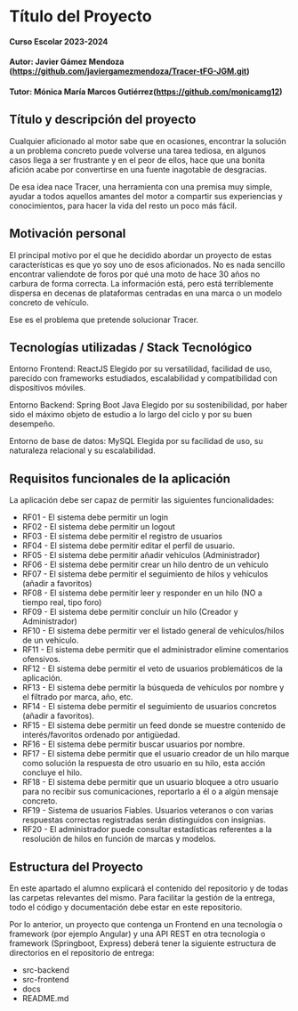 # Título del Proyecto

#### Curso Escolar 2023-2024
#### Autor: Javier Gámez Mendoza (https://github.com/javiergamezmendoza/Tracer-tFG-JGM.git)
#### Tutor: Mónica María Marcos Gutiérrez(https://github.com/monicamg12)

## Título y descripción del proyecto

Cualquier aficionado al motor sabe que en ocasiones, encontrar la solución a un problema concreto puede volverse una tarea tediosa, en algunos casos llega a ser frustrante y en el peor de ellos, hace que una bonita afición acabe por convertirse en una fuente inagotable de desgracias.

De esa idea nace Tracer, una herramienta con una premisa muy simple, ayudar a todos aquellos amantes del motor a compartir sus experiencias y conocimientos, para hacer la vida del resto un poco más fácil.

## Motivación personal

El principal motivo por el que he decidido abordar un proyecto de estas características es que yo soy uno de esos aficionados. No es nada sencillo encontrar valiendote de foros por qué una moto de hace 30 años no carbura de forma correcta. La información está, pero está terriblemente dispersa en decenas de plataformas centradas en una marca o un modelo concreto de vehículo. 

Ese es el problema que pretende solucionar Tracer.  

## Tecnologías utilizadas / Stack Tecnológico

Entorno Frontend: ReactJS
Elegido por su versatilidad, facilidad de uso, parecido con frameworks estudiados, escalabilidad y compatibilidad con dispositivos móviles.

Entorno Backend: Spring Boot Java
Elegido por su sostenibilidad, por haber sido el máximo objeto de estudio a lo largo del ciclo y por su buen desempeño.

Entorno de base de datos: MySQL
Elegida por su facilidad de uso, su naturaleza relacional y su escalabilidad.

## Requisitos funcionales de la aplicación

La aplicación debe ser capaz de permitir las siguientes funcionalidades: 

- RF01 - El sistema debe permitir un login
- RF02 - El sistema debe permitir un logout
- RF03 - El sistema debe permitir el registro de usuarios
- RF04 - El sistema debe permitir editar el perfil de usuario. 
- RF05 - El sistema debe permitir añadir vehículos (Administrador)
- RF06 - El sistema debe permitir crear un hilo dentro de un vehículo
- RF07 - El sistema debe permitir el seguimiento de hilos y vehículos (añadir a favoritos)
- RF08 - El sistema debe permitir leer y responder en un hilo (NO a tiempo real, tipo foro)
- RF09 - El sistema debe permitir concluir un hilo (Creador y Administrador)
- RF10 - El sistema debe permitir ver el listado general de vehículos/hilos de un vehículo.
- RF11 - El sistema debe permitir que el administrador elimine comentarios ofensivos.
- RF12 - El sistema debe permitir el veto de usuarios problemáticos de la aplicación.
- RF13 - El sistema debe permitir la búsqueda de vehículos por nombre y el filtrado por marca, año, etc.
- RF14  - El sistema debe permitir el seguimiento de usuarios concretos (añadir a favoritos).
- RF15 - El sistema debe permitir un feed donde se muestre contenido de interés/favoritos ordenado por antigüedad.
- RF16  - El sistema debe permitir buscar usuarios por nombre.
- RF17  - El sistema debe permitir que el usuario creador de un hilo marque como solución la respuesta de otro usuario en su hilo, esta acción concluye el hilo.
- RF18 - El sistema debe permitir que un usuario bloquee a otro usuario para no recibir sus comunicaciones, reportarlo a él o a algún mensaje concreto.
- RF19 - Sistema de usuarios Fiables. Usuarios veteranos o con varias respuestas correctas registradas serán distinguidos con insignias.
- RF20 - El administrador puede consultar estadísticas referentes a la resolución de hilos en función de marcas y modelos.

## Estructura del Proyecto

En este apartado el alumno explicará el contenido del repositorio y de todas las carpetas relevantes del mismo. Para facilitar la gestión de la entrega, todo el código y documentación debe estar en este repositorio.

Por lo anterior, un proyecto que contenga un Frontend en una tecnología o framework (por ejemplo Angular) y una API REST en otra tecnología o framework (Springboot, Express) deberá tener la siguiente estructura de directorios en el repositorio de entrega:

- src-backend
- src-frontend
- docs
- README.md


